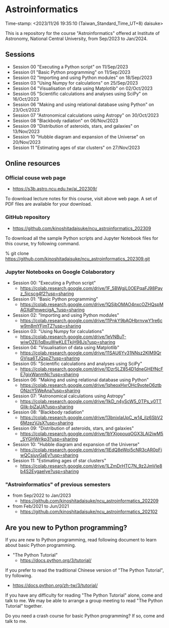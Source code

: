 # Astroinformatics

Time-stamp: <2023/11/26 19:35:10 (Taiwan_Standard_Time_UT+8) daisuke>

This is a repository for the course "Astroinformatics" offered at Institute of Astronomy, National Central University, from Sep/2023 to Jan/2024.

## Sessions

- Session 00 "Executing a Python script" on 11/Sep/2023
- Session 01 "Basic Python programming" on 11/Sep/2023
- Session 02 "Importing and using Python modules" on 18/Sep/2023
- Session 03 "Using Numpy for calculations" on 25/Sep/2023
- Session 04 "Visualisation of data using Matplotlib" on 02/Oct/2023
- Session 05 "Scientific calculations and analyses using SciPy" on 16/Oct/2023
- Session 06 "Making and using relational database using Python" on 23/Oct/2023
- Session 07 "Astronomical calculations using Astropy" on 30/Oct/2023
- Session 08 "Blackbody radiation" on 06/Nov/2023
- Session 09 "Distribution of asteroids, stars, and galaxies" on 13/Nov/2023
- Session 10 "Hubble diagram and expansion of the Universe" on 20/Nov/2023
- Session 11 "Estimating ages of star clusters" on 27/Nov/2023

## Online resources

### Official couse web page

- https://s3b.astro.ncu.edu.tw/ai_202309/

To download lecture notes for this course, visit above web page. A set of PDF files are available for your download.

### GitHub repository

- https://github.com/kinoshitadaisuke/ncu_astroinformatics_202309

To download all the sample Python scripts and Jupyter Notebook files for this course, try following command.

% git clone https://github.com/kinoshitadaisuke/ncu_astroinformatics_202309.git

### Jupyter Notebooks on Google Colaboratory

- Session 00: "Executing a Python script"
  - https://colab.research.google.com/drive/1F_5BWgjL0OEPqaFJ98Payz_5icscg4f2?usp=sharing
- Session 01: "Basic Python programming"
  - https://colab.research.google.com/drive/1QSjbOMAO4nxcOZHQspMAGXdPmwecigA_?usp=sharing
- Session 02: "Importing and using Python modules"
  - https://colab.research.google.com/drive/11PnkY9bAOHbrnvwY1re6cw9m8mYFjmTZ?usp=sharing
- Session 03: "Using Numpy for calculations"
  - https://colab.research.google.com/drive/1eVNBuT-wiwOZEj1qBxuWwKLETkjH98Js?usp=sharing
- Session 04: "Visualisation of data using Matplotlib"
  - https://colab.research.google.com/drive/11SAU6Yv31NNsz2KIM9QrGVjsa6TJQspZ?usp=sharing
- Session 05: "Scientific calculations and analyses using SciPy"
  - https://colab.research.google.com/drive/1Dzr5LZ854D1dneGHEfNcFE7gixWanmNc?usp=sharing
- Session 06: "Making and using relational database using Python"
  - https://colab.research.google.com/drive/1qheoxHxrOHc9voteO6ztbONzcY5WeAna?usp=sharing
- Session 07: "Astronomical calculations using Astropy"
  - https://colab.research.google.com/drive/1lkD_n4yScW5_0TPs_y0TTGlik-bjZaUA?usp=sharing
- Session 08: "Blackbody radiation"
  - https://colab.research.google.com/drive/13bnixIaUpC_w14_iIz6SbV26MzezVJsX?usp=sharing
- Session 09: "Distribution of asteroids, stars, and galaxies"
  - https://colab.research.google.com/drive/1bYXjopouqOGX3LAl2iwM5_SYGHWrIkp3?usp=sharing
- Session 10: "Hubble diagram and expansion of the Universe"
  - https://colab.research.google.com/drive/1IEdQ8eWoi5cNR3cAR0pFiwQCsiuyGaEy?usp=sharing
- Session 11: "Estimating ages of star clusters"
  - https://colab.research.google.com/drive/1LZmDrHTC7N_9z2JmVIe8b4S2EygaeIye?usp=sharing

### "Astroinformatics" of previous semesters

- from Sep/2022 to Jan/2023
  - https://github.com/kinoshitadaisuke/ncu_astroinformatics_202209
- from Feb/2021 to Jun/2021
  - https://github.com/kinoshitadaisuke/ncu_astroinformatics_202102

## Are you new to Python programming?

If you are new to Python programming, read following document to learn about basic Python programming.

- "The Python Tutorial"
  - https://docs.python.org/3/tutorial/

If you prefer to read the traditional Chinese version of "The Python Tutorial", try following.

- https://docs.python.org/zh-tw/3/tutorial/

If you have any difficulty for reading "The Python Tutorial" alone, come and talk to me. We may be able to arrange a group meeting to read "The Python Tutorial" together.

Do you need a crash course for basic Python programming? If so, come and talk to me.
